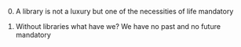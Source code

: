0. A library is not a luxury but one of the necessities of life
mandatory

1. Without libraries what have we? We have no past and no future
mandatory

